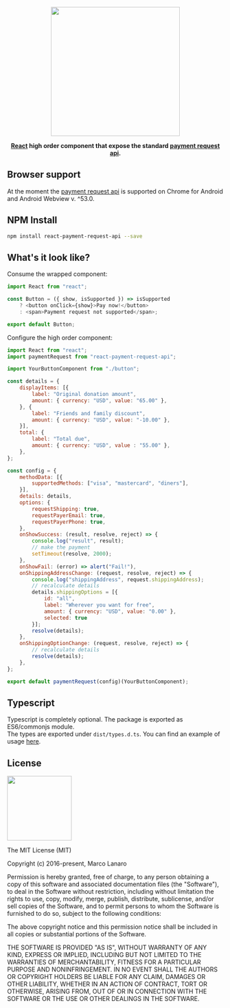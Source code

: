 <p align="center">
    <img src="https://raw.githubusercontent.com/marcolanaro/react-payment-request-api/master/logo.png" width=300>
</p>
<p align="center">
  <strong>
    <a href="https://facebook.github.io/react/">React</a> high order component that expose the standard <a href="https://www.w3.org/TR/payment-request/">payment request api</a>.
  </strong>
</p>


## Browser support

At the moment the [payment request api](https://developers.google.com/web/fundamentals/getting-started/primers/payment-request/) is supported on Chrome for Android and Android Webview v. ^53.0.

## NPM Install

```bash
npm install react-payment-request-api --save
```

## What's it look like?

Consume the wrapped component:

```js
import React from "react";

const Button = ({ show, isSupported }) => isSupported
    ? <button onClick={show}>Pay now!</button>
    : <span>Payment request not supported</span>;

export default Button;
```

Configure the high order component:

```js
import React from "react";
import paymentRequest from "react-payment-request-api";

import YourButtonComponent from "./button";

const details = {
    displayItems: [{
        label: "Original donation amount",
        amount: { currency: "USD", value: "65.00" },
    }, {
        label: "Friends and family discount",
        amount: { currency: "USD", value: "-10.00" },
    }],
    total: {
        label: "Total due",
        amount: { currency: "USD", value : "55.00" },
    },
};

const config = {
    methodData: [{
        supportedMethods: ["visa", "mastercard", "diners"],
    }],
    details: details,
    options: {
        requestShipping: true,
        requestPayerEmail: true,
        requestPayerPhone: true,
    },
    onShowSuccess: (result, resolve, reject) => {
        console.log("result", result);
        // make the payment
        setTimeout(resolve, 2000);
    },
    onShowFail: (error) => alert("Fail!"),
    onShippingAddressChange: (request, resolve, reject) => {
        console.log("shippingAddress", request.shippingAddress);
        // recalculate details
        details.shippingOptions = [{
            id: "all",
            label: "Wherever you want for free",
            amount: { currency: "USD", value: "0.00" },
            selected: true
        }];
        resolve(details);
    },
    onShippingOptionChange: (request, resolve, reject) => {
        // recalculate details
        resolve(details);
    },
};

export default paymentRequest(config)(YourButtonComponent);
```

## Typescript

Typescript is completely optional. The package is exported as ES6/commonjs module.<br />
The types are exported under `dist/types.d.ts`. You can find an example of usage [here](https://github.com/marcolanaro/react-payment-request-api/tree/master/examples).


## License

<img src="https://opensource.org/files/osi_keyhole_300X300_90ppi_0.png" height="150"/>

The MIT License (MIT)

Copyright (c) 2016-present, Marco Lanaro

Permission is hereby granted, free of charge, to any person obtaining a copy
of this software and associated documentation files (the "Software"), to deal
in the Software without restriction, including without limitation the rights
to use, copy, modify, merge, publish, distribute, sublicense, and/or sell
copies of the Software, and to permit persons to whom the Software is
furnished to do so, subject to the following conditions:

The above copyright notice and this permission notice shall be included in all
copies or substantial portions of the Software.

THE SOFTWARE IS PROVIDED "AS IS", WITHOUT WARRANTY OF ANY KIND, EXPRESS OR
IMPLIED, INCLUDING BUT NOT LIMITED TO THE WARRANTIES OF MERCHANTABILITY,
FITNESS FOR A PARTICULAR PURPOSE AND NONINFRINGEMENT. IN NO EVENT SHALL THE
AUTHORS OR COPYRIGHT HOLDERS BE LIABLE FOR ANY CLAIM, DAMAGES OR OTHER
LIABILITY, WHETHER IN AN ACTION OF CONTRACT, TORT OR OTHERWISE, ARISING FROM,
OUT OF OR IN CONNECTION WITH THE SOFTWARE OR THE USE OR OTHER DEALINGS IN THE
SOFTWARE.
